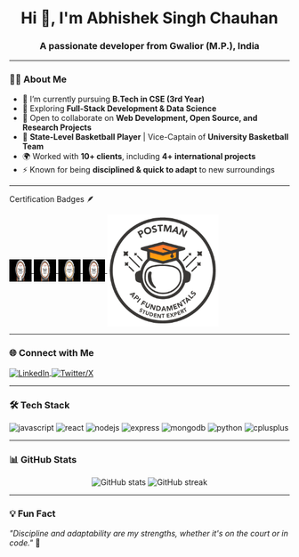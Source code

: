 <h1 align="center">Hi 👋, I'm Abhishek Singh Chauhan</h1>
<h3 align="center">A passionate developer from Gwalior (M.P.), India</h3>

---

### 👨‍💻 About Me
- 🔭 I’m currently pursuing **B.Tech in CSE (3rd Year)**  
- 🌱 Exploring **Full-Stack Development & Data Science**  
- 🤝 Open to collaborate on **Web Development, Open Source, and Research Projects**  
- 🏀 **State-Level Basketball Player** | Vice-Captain of **University Basketball Team**  
- 🌍 Worked with **10+ clients**, including **4+ international projects**  
- ⚡ Known for being **disciplined & quick to adapt** to new surroundings  

---

Certification Badges 🪶

<p align="left">
<a href="https://cdn.jsdelivr.net/gh/devicons/devicon/icons/linkedin/linkedin-original.svg" target="blank">
  <img align="center" src="/images/cloud1.jpeg" alt="LinkedIn" height="40" width="40" />
</a>
<a href="https://catalog-education.oracle.com/pls/certview/sharebadge?id=3F09531412D248F6108598799EE62809FC6D091003781D5AC0E46EE7D876EF7F" target="blank">
  <img align="center" src="/images/ai1.jpeg" alt="Twitter/X" height="40" width="40" />
</a>
<a href="https://catalog-education.oracle.com/pls/certview/sharebadge?id=C22732BCFD5DC428A8727DD2A89FF82C5A7889FFDFE3D811D04774E9A2C88E96" target="blank">
  <img align="center" src="/images//devops.jpg" alt="devops certificate" height="40" width="40" />
</a>

<a href="https://cdn.jsdelivr.net/gh/devicons/devicon/icons/linkedin/linkedin-original.svg" target="blank">
  <img align="center" src="/images//cloud.jpeg" alt="LinkedIn" height="40" width="40" />
</a>

<a href="https://badgr.com/public/assertions/dgYgDuPnSxanKZEXPu2GtA" target="blank">
  <img align="center" src="/images/postman.png" alt="LinkedIn" height="200" width="200" />
</a>
</p>


---

<a herh="/images/coding.gif">

### 🌐 Connect with Me
<p align="left">
<a href="https://www.linkedin.com/in/abhishek-singh-chauhan-6a080627a/" target="blank">
  <img align="center" src="https://cdn.jsdelivr.net/gh/devicons/devicon/icons/linkedin/linkedin-original.svg" alt="LinkedIn" height="40" width="40" />
</a>
<a href="https://x.com/chabhichauhan" target="blank">
  <img align="center" src="https://img.icons8.com/ios-filled/50/1DA1F2/twitterx--v1.png" alt="Twitter/X" height="40" width="40" />
</a>
</p>

---

### 🛠️ Tech Stack
<p align="left"> 
  <img src="https://cdn.jsdelivr.net/gh/devicons/devicon/icons/javascript/javascript-original.svg" alt="javascript" width="40" height="40"/>
  <img src="https://cdn.jsdelivr.net/gh/devicons/devicon/icons/react/react-original.svg" alt="react" width="40" height="40"/>
  <img src="https://cdn.jsdelivr.net/gh/devicons/devicon/icons/nodejs/nodejs-original.svg" alt="nodejs" width="40" height="40"/>
  <img src="https://cdn.jsdelivr.net/gh/devicons/devicon/icons/express/express-original.svg" alt="express" width="40" height="40"/>
  <img src="https://cdn.jsdelivr.net/gh/devicons/devicon/icons/mongodb/mongodb-original.svg" alt="mongodb" width="40" height="40"/>
  <img src="https://cdn.jsdelivr.net/gh/devicons/devicon/icons/python/python-original.svg" alt="python" width="40" height="40"/>
  
  <img src="https://cdn.jsdelivr.net/gh/devicons/devicon/icons/cplusplus/cplusplus-original.svg" alt="cplusplus" width="40" height="40"/>
</p>

---

### 📊 GitHub Stats
<p align="center">
  <img src="https://github-readme-stats.vercel.app/api?username=Xabhi0811&show_icons=true&theme=tokyonight" alt="GitHub stats" />
  <img src="https://github-readme-streak-stats.herokuapp.com/?user=Xabhi0811&theme=tokyonight" alt="GitHub streak" />
</p>

---

### 💡 Fun Fact
_"Discipline and adaptability are my strengths, whether it's on the court or in code."_ 🚀  

